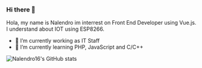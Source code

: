 ### Hi there 👋 ###

Hola, my name is Nalendro im interrest on Front End Developer using Vue.js. I understand about IOT using ESP8266.

  * 🔭 I’m currently working as IT Staff
  * 🌱 I’m currently learning PHP, JavaScript and C/C++
<!--
**nalendro16/nalendro16** is a ✨ _special_ ✨ repository because its `README.md` (this file) appears on your GitHub profile.

Here are some ideas to get you started:

- 👯 I’m looking to collaborate on ...
- 🤔 I’m looking for help with ...
- 💬 Ask me about ...
- 📫 How to reach me: ...
- 😄 Pronouns: ...
- ⚡ Fun fact: ...
-->
![Nalendro16's GitHub stats](https://github-readme-stats.vercel.app/api?username=nalendro16&show_icons=true&theme=merko)
